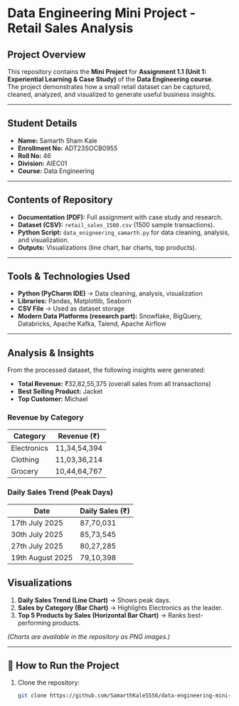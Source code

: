 # Data Engineering Mini Project - Retail Sales Analysis

##  Project Overview
This repository contains the **Mini Project** for **Assignment 1.1 (Unit 1: Experiential Learning & Case Study)** of the **Data Engineering course**.  
The project demonstrates how a small retail dataset can be captured, cleaned, analyzed, and visualized to generate useful business insights.

---

##  Student Details
- **Name:** Samarth Sham Kale  
- **Enrollment No:** ADT23SOCB0955  
- **Roll No:** 46  
- **Division:** AIEC01  
- **Course:** Data Engineering  

---

##  Contents of Repository
- **Documentation (PDF):** Full assignment with case study and research.  
- **Dataset (CSV):** `retail_sales_1500.csv` (1500 sample transactions).  
- **Python Script:** `data_enigneering_samarth.py` for data cleaning, analysis, and visualization.  
- **Outputs:** Visualizations (line chart, bar charts, top products).  

---

##  Tools & Technologies Used
- **Python (PyCharm IDE)** → Data cleaning, analysis, visualization  
- **Libraries:** Pandas, Matplotlib, Seaborn  
- **CSV File** → Used as dataset storage  
- **Modern Data Platforms (research part):** Snowflake, BigQuery, Databricks, Apache Kafka, Talend, Apache Airflow  

---

##  Analysis & Insights
From the processed dataset, the following insights were generated:
- **Total Revenue:** ₹32,82,55,375 (overall sales from all transactions)
- **Best Selling Product:** Jacket
- **Top Customer:** Michael
### Revenue by Category

| Category     | Revenue (₹)       |
|--------------|-------------------|
| Electronics  | 11,34,54,394      |
| Clothing     | 11,03,36,214      |
| Grocery      | 10,44,64,767      |

### Daily Sales Trend (Peak Days)

| Date                | Daily Sales (₹)   |
|---------------------|------------------|
| 17th July 2025      | 87,70,031        |
| 30th July 2025      | 85,73,545        |
| 27th July 2025      | 80,27,285        |
| 19th August 2025    | 79,10,398        |


##  Visualizations
1. **Daily Sales Trend (Line Chart)** → Shows peak days.  
2. **Sales by Category (Bar Chart)** → Highlights Electronics as the leader.  
3. **Top 5 Products by Sales (Horizontal Bar Chart)** → Ranks best-performing products.  

*(Charts are available in the repository as PNG images.)*

---

## 🚀 How to Run the Project
1. Clone the repository:  
   ```bash
   git clone https://github.com/SamarthKale5556/data-engineering-mini-project.git

